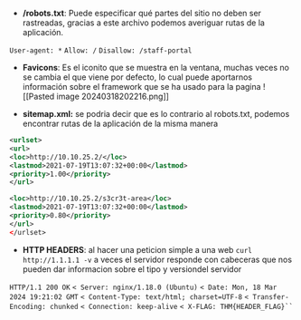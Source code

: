 



- **/robots.txt**: Puede especificar qué partes del sitio no deben ser rastreadas, gracias a este archivo podemos averiguar rutas de la aplicación.

`User-agent: *`
`Allow: /`
`Disallow: /staff-portal`


- **Favicons**: Es el iconito que se muestra en la ventana, muchas veces no se cambia el que viene por defecto, lo cual puede aportarnos información sobre el framework que se ha usado para la pagina
![[Pasted image 20240318202216.png]]

- **sitemap.xml:** se podria decir que es lo contrario al robots.txt, podemos encontrar rutas de la aplicación de la misma manera


```xml
<urlset>
<url>
<loc>http://10.10.25.2/</loc>
<lastmod>2021-07-19T13:07:32+00:00</lastmod>
<priority>1.00</priority>
</url>

<loc>http://10.10.25.2/s3cr3t-area</loc>
<lastmod>2021-07-19T13:07:32+00:00</lastmod>
<priority>0.80</priority>
</url>
</urlset>
```


- **HTTP HEADERS**: al hacer una peticion simple a una web `curl http://1.1.1.1 -v` a veces el servidor responde con cabeceras que nos pueden dar informacion sobre el tipo y versiondel servidor

 `HTTP/1.1 200 OK`
`< Server: nginx/1.18.0 (Ubuntu)`
`< Date: Mon, 18 Mar 2024 19:21:02 GMT`
`< Content-Type: text/html; charset=UTF-8`
`< Transfer-Encoding: chunked`
`< Connection: keep-alive`
`< X-FLAG: THM{HEADER_FLAG}``
`